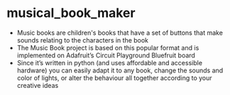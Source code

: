 # musical_book_maker

* Music books are children's books that have a set of buttons that make sounds relating to the characters in the book
* The Music Book project is based on this popular format and is implemented on Adafruit’s Circuit Playground Bluefruit board 
* Since it’s written in python (and uses affordable and accessible hardware) you can easily adapt it to any book, change the sounds and color of lights, or alter the behaviour all together according to your creative ideas
